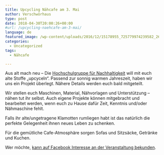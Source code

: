 ```yaml
---
title: Upcycling Nähcafe am 3. Mai
author: Verschwörhaus
type: post
date: 2018-04-30T20:00:26+00:00
#url: /upcycling-naehcafe-am-3-mai/
language: de
featured_image: /wp-content/uploads/2016/12/15178955_725779974239582_2608513715848610681_n.jpg
categories:
  - Uncategorized
tags:
  - Nähcafe

---
```

Aus alt mach neu &#8211; Die [Hochschulgruppe für Nachhaltigkeit][1] will mit euch alte Stoffe „upcyceln“. Passend zur sonnig warmen Jahreszeit, haben wir uns ein Projekt überlegt. Nähere Details werden euch bald mitgeteilt.

Wir stellen euch Maschinen, Material, Nähvorlagen und Unterstützung &#8211; nähen tut ihr selbst. Auch eigene Projekte können mitgebracht und bearbeitet werden, wenn euch zu Hause dafür Zeit, Kenntnis und/oder Nähmaschine fehlt.

Falls ihr alte/ungetragene Klamotten rumliegen habt ist das natürlich die perfekte Gelegenheit ihnen neues Leben zu schenken.

Für die gemütliche Cafe-Atmosphäre sorgen Sofas und Sitzsäcke, Getränke und Kuchen.

Wer möchte, [kann auf Facebook Interesse an der Veranstaltung bekunden][2].

 [1]: https://www.uni-ulm.de/misc/hg-nachhaltigkeit/home/
 [2]: https://www.facebook.com/events/319687351890846/
